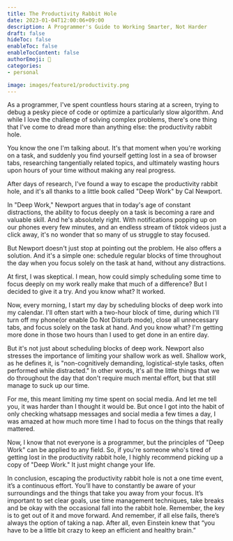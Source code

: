 ```yaml
---
title: The Productivity Rabbit Hole
date: 2023-01-04T12:00:06+09:00
description: A Programmer's Guide to Working Smarter, Not Harder
draft: false
hideToc: false
enableToc: false
enableTocContent: false
authorEmoji: 🤖
categories:
- personal

image: images/feature1/productivity.png
---
```


As a programmer, I've spent countless hours staring at a screen, trying to debug a pesky piece of code or optimize a particularly slow algorithm. And while I love the challenge of solving complex problems, there's one thing that I've come to dread more than anything else: the productivity rabbit hole.

You know the one I'm talking about. It's that moment when you're working on a task, and suddenly you find yourself getting lost in a sea of browser tabs, researching tangentially related topics, and ultimately wasting hours upon hours of your time without making any real progress.

After days of research, I've found a way to escape the productivity rabbit hole, and it's all thanks to a little book called "Deep Work" by Cal Newport.

In "Deep Work," Newport argues that in today's age of constant distractions, the ability to focus deeply on a task is becoming a rare and valuable skill. And he's absolutely right. With notifications popping up on our phones every few minutes, and an endless stream of tiktok videos just a click away, it's no wonder that so many of us struggle to stay focused.

But Newport doesn't just stop at pointing out the problem. He also offers a solution. And it's a simple one: schedule regular blocks of time throughout the day when you focus solely on the task at hand, without any distractions.

At first, I was skeptical. I mean, how could simply scheduling some time to focus deeply on my work really make that much of a difference? But I decided to give it a try. And you know what? It worked.

Now, every morning, I start my day by scheduling blocks of deep work into my calendar. I'll often start with a two-hour block of time, during which I'll turn off my phone(or enable Do Not Disturb mode), close all unnecessary tabs, and focus solely on the task at hand. And you know what? I'm getting more done in those two hours than I used to get done in an entire day.

But it's not just about scheduling blocks of deep work. Newport also stresses the importance of limiting your shallow work as well. Shallow work, as he defines it, is "non-cognitively demanding, logistical-style tasks, often performed while distracted." In other words, it's all the little things that we do throughout the day that don't require much mental effort, but that still manage to suck up our time.

For me, this meant limiting my time spent on social media. And let me tell you, it was harder than I thought it would be. But once I got into the habit of only checking whatsapp messages and social media a few times a day, I was amazed at how much more time I had to focus on the things that really mattered.

Now, I know that not everyone is a programmer, but the principles of "Deep Work" can be applied to any field. So, if you're someone who's tired of getting lost in the productivity rabbit hole, I highly recommend picking up a copy of "Deep Work." It just might change your life.

In conclusion, escaping the productivity rabbit hole is not a one time event, it’s a continuous effort. You’ll have to constantly be aware of your surroundings and the things that take you away from your focus. It’s important to set clear goals, use time management techniques, take breaks and be okay with the occasional fall into the rabbit hole. Remember, the key is to get out of it and move forward.  And remember, if all else fails, there’s always the option of taking a nap. After all, even Einstein knew that “you have to be a little bit crazy to keep an efficient and healthy brain.”